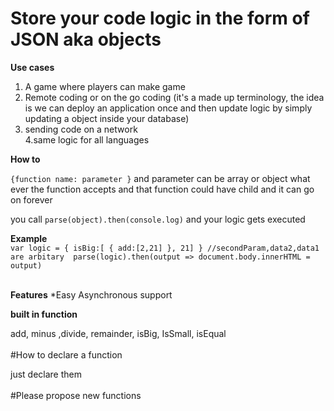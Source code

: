 <h1>                                          Store your code logic in the form of JSON aka objects                                  </h1>

<b>Use cases</b>

  1. A game where players can make game<br>
  2. Remote coding or on the go coding (it's a made up terminology, the idea is we can deploy an application once and then update logic by simply updating a object inside your database)
  3. sending code on a network<br>
  4.same logic for all languages
  
<b>How to</b><br>

``{function name: parameter }`` and parameter can be array or object what ever the function accepts and that function could have child and it can go on forever <br>

you call ``parse(object).then(console.log)`` and your logic gets executed
  
 
<b>Example</b><br>
``var logic = { isBig:[ { add:[2,21] }, 21] } //secondParam,data2,data1 are arbitary 
 parse(logic).then(output => document.body.innerHTML = output)
``
<br><br>

<b>Features</b>
  *Easy Asynchronous support
  
<b>built in function</b><br>

add, minus ,divide, remainder, isBig, IsSmall, isEqual
<br><br>
#How to declare a function

just declare them
<br><br>
#Please propose new functions

